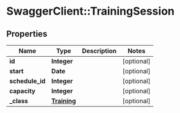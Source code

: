 # SwaggerClient::TrainingSession

## Properties
Name | Type | Description | Notes
------------ | ------------- | ------------- | -------------
**id** | **Integer** |  | [optional] 
**start** | **Date** |  | [optional] 
**schedule_id** | **Integer** |  | [optional] 
**capacity** | **Integer** |  | [optional] 
**_class** | [**Training**](Training.md) |  | [optional] 


